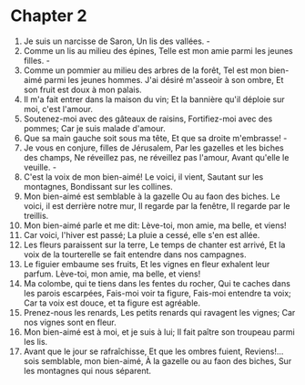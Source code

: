 # Chapter 2

1. Je suis un narcisse de Saron, Un lis des vallées. -
2. Comme un lis au milieu des épines, Telle est mon amie parmi les jeunes filles. -
3. Comme un pommier au milieu des arbres de la forêt, Tel est mon bien-aimé parmi les jeunes hommes. J'ai désiré m'asseoir à son ombre, Et son fruit est doux à mon palais.
4. Il m'a fait entrer dans la maison du vin; Et la bannière qu'il déploie sur moi, c'est l'amour.
5. Soutenez-moi avec des gâteaux de raisins, Fortifiez-moi avec des pommes; Car je suis malade d'amour.
6. Que sa main gauche soit sous ma tête, Et que sa droite m'embrasse! -
7. Je vous en conjure, filles de Jérusalem, Par les gazelles et les biches des champs, Ne réveillez pas, ne réveillez pas l'amour, Avant qu'elle le veuille. -
8. C'est la voix de mon bien-aimé! Le voici, il vient, Sautant sur les montagnes, Bondissant sur les collines.
9. Mon bien-aimé est semblable à la gazelle Ou au faon des biches. Le voici, il est derrière notre mur, Il regarde par la fenêtre, Il regarde par le treillis.
10. Mon bien-aimé parle et me dit: Lève-toi, mon amie, ma belle, et viens!
11. Car voici, l'hiver est passé; La pluie a cessé, elle s'en est allée.
12. Les fleurs paraissent sur la terre, Le temps de chanter est arrivé, Et la voix de la tourterelle se fait entendre dans nos campagnes.
13. Le figuier embaume ses fruits, Et les vignes en fleur exhalent leur parfum. Lève-toi, mon amie, ma belle, et viens!
14. Ma colombe, qui te tiens dans les fentes du rocher, Qui te caches dans les parois escarpées, Fais-moi voir ta figure, Fais-moi entendre ta voix; Car ta voix est douce, et ta figure est agréable.
15. Prenez-nous les renards, Les petits renards qui ravagent les vignes; Car nos vignes sont en fleur.
16. Mon bien-aimé est à moi, et je suis à lui; Il fait paître son troupeau parmi les lis.
17. Avant que le jour se rafraîchisse, Et que les ombres fuient, Reviens!... sois semblable, mon bien-aimé, À la gazelle ou au faon des biches, Sur les montagnes qui nous séparent.

